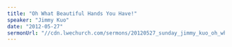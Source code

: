 ```yaml
---
title: "Oh What Beautiful Hands You Have!"
speaker: "Jimmy Kuo"
date: "2012-05-27"
sermonUrl: "//cdn.lwechurch.com/sermons/20120527_sunday_jimmy_kuo_oh_what_beautiful_hands_you_have!.mp3"
---
```


